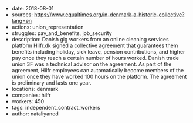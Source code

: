 - date: 2018-08-01
- sources: https://www.equaltimes.org/in-denmark-a-historic-collective?lang=en
- actions: union_representation
- struggles: pay_and_benefits, job_security
- description: Danish gig workers from an online cleaning services platform Hilfr.dk signed a collective agreement that guarantees them benefits including holiday, sick leave, pension contributions, and higher pay once they reach a certain number of hours worked. Danish trade union 3F was a technical advisor on the agreement. As part of the agreement, Hilfr employees can automatically become members of the union once they have worked 100 hours on the platform. The agreement is preliminary and lasts one year.
- locations: denmark
- companies: hilfr
- workers: 450
- tags: independent_contract_workers
- author: nataliyaned
